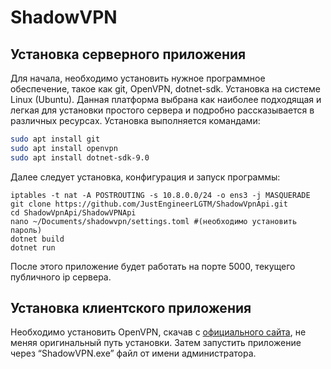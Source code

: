 # ShadowVPN

## Установка серверного приложения
Для начала, необходимо установить нужное программное обеспечение, такое как git, OpenVPN, dotnet-sdk. Установка на системе Linux (Ubuntu). Данная платформа выбрана как наиболее подходящая и легкая для установки простого сервера и подробно рассказывается в различных ресурсах. Установка выполняется командами:
```sh
sudo apt install git
sudo apt install openvpn
sudo apt install dotnet-sdk-9.0
```
Далее следует установка, конфигурация и запуск программы:
```shell
iptables -t nat -A POSTROUTING -s 10.8.0.0/24 -o ens3 -j MASQUERADE
git clone https://github.com/JustEngineerLGTM/ShadowVpnApi.git
cd ShadowVpnApi/ShadowVPNApi
nano ~/Documents/shadowvpn/settings.toml #(необходимо установить пароль)
dotnet build
dotnet run
```
После этого приложение будет работать на порте 5000, текущего публичного ip сервера.

## Установка клиентского приложения
Необходимо установить OpenVPN, скачав с [официального сайта](https://openvpn.net/community/), не меняя оригинальный путь установки. Затем запустить приложение через “ShadowVPN.exe” файл от имени администратора.
